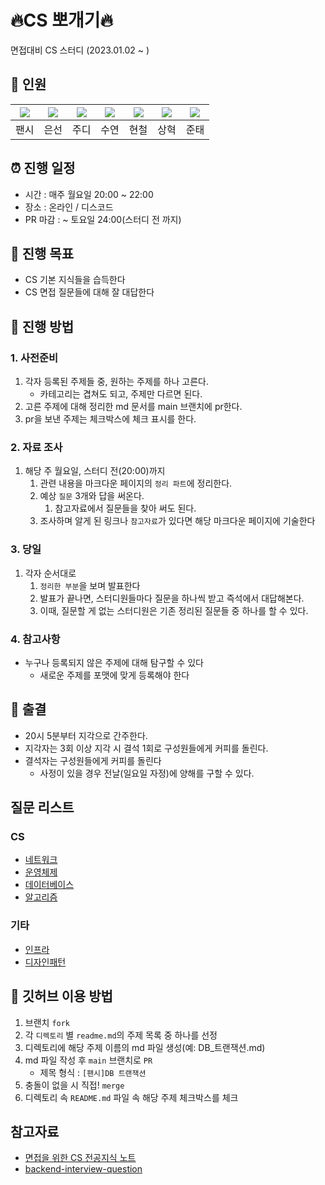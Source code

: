 # 🔥CS 뽀개기🔥
면접대비 CS 스터디 (2023.01.02 ~ )

## 🦁 인원
|[![](https://github.com/Fancy96.png?size=80)](https://github.com/Fancy96)|[![](https://github.com/baekeunsun.png?size=80)](https://github.com/baekeunsun) |[![](https://github.com/ParkJungYoon.png?size=80)](https://github.com/ParkJungYoon) | [![](https://github.com/namtndus.png?size=80)](https://github.com/namtndus)|[![](https://github.com/BHC-Chicken.png?size=80)](https://github.com/BHC-Chicken)|[![](https://github.com/sanghyuk2.png?size=80)](https://github.com/sanghyuk2) |[![](https://github.com/jthugg.png?size=80)](https://github.com/jthugg)|
|:---:|:---:|:---:|:---:|:---:|:---:|:---:|
| 팬시 | 은선 | 주디 | 수연 | 현철 | 상혁 | 준태 | 

## ⏰ 진행 일정
- 시간 : 매주 월요일 20:00 ~ 22:00
- 장소 : 온라인 / 디스코드
- PR 마감 : ~ 토요일 24:00(스터디 전 까지)

## 🎯 진행 목표
- CS 기본 지식들을 습득한다
- CS 면접 질문들에 대해 잘 대답한다

## 📖 진행 방법

### 1. 사전준비

1. 각자 등록된 주제들 중, 원하는 주제를 하나 고른다.
    - 카테고리는 겹쳐도 되고, 주제만 다르면 된다.
2. 고른 주제에 대해 정리한 md 문서를 main 브랜치에 pr한다.
3. pr을 보낸 주제는 체크박스에 체크 표시를 한다.

### 2. 자료 조사

1. 해당 주 월요일, 스터디 전(20:00)까지
    1. 관련 내용을 마크다운 페이지의 `정리 파트`에 정리한다.
    2. 예상 `질문` 3개와 답을 써온다.
        1. 참고자료에서 질문들을 찾아 써도 된다.
    3. 조사하며 알게 된 링크나 `참고자료`가 있다면 해당 마크다운 페이지에 기술한다

### 3. 당일

1. 각자 순서대로
    1. `정리한 부분`을 보며 발표한다
    2. 발표가 끝나면, 스터디원들마다 질문을 하나씩 받고 즉석에서 대답해본다.
    3. 이때, 질문할 게 없는 스터디원은 기존 정리된 질문들 중 하나를 할 수 있다.

### 4. 참고사항
- 누구나 등록되지 않은 주제에 대해 탐구할 수 있다
    - 새로운 주제를 포맷에 맞게 등록해야 한다

## 🙏 출결
- 20시 5분부터 지각으로 간주한다.
- 지각자는 3회 이상 지각 시 결석 1회로 구성원들에게 커피를 돌린다.
- 결석자는 구성원들에게 커피를 돌린다
    - 사정이 있을 경우 전날(일요일 자정)에 양해를 구할 수 있다.

## 질문 리스트

### CS
- [네트워크](Network/README.md)
- [운영체제](OS/README.md)
- [데이터베이스](DB/README.md)
- [알고리즘](Algorithm/README.md)

### 기타
- [인프라](Infra/README.md)
- [디자인패턴](Design/README.md)

## 🖤 깃허브 이용 방법
1. 브랜치 `fork`
2. 각 `디렉토리` 별 `readme.md`의 주제 목록 중 하나를 선정
3. 디렉토리에 해당 주제 이름의 md 파일 생성(예: DB_트랜잭션.md)
4. md 파일 작성 후 `main` 브랜치로 `PR`
    - 제목 형식 : `[팬시]DB 트랜잭션`
5. 충돌이 없을 시 직접! `merge`
6. 디렉토리 속 `README.md` 파일 속 해당 주제 체크박스를 체크


## 참고자료

- [면접을 위한 CS 전공지식 노트](https://product.kyobobook.co.kr/detail/S000001834833)
- [backend-interview-question](https://github.com/ksundong/backend-interview-question)
